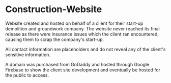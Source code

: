 # Construction-Website
Website created and hosted on behalf of a client for their start-up demolition and groundwork company. The website never reached its final release as there were insurance issues which the client ran encountered, causing them to scrap the company's start-up. 

All contact information are placeholders and do not reveal any of the client's sensitive information.

A domain was purchased from GoDaddy and hosted through Google Firebase to show the client site development and eventually be hosted for the public to access.
